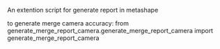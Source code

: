 An extention script for generate report in metashape

to generate merge camera accuracy:
from generate_merge_report_camera.generate_merge_report_camera import generate_merge_report_camera